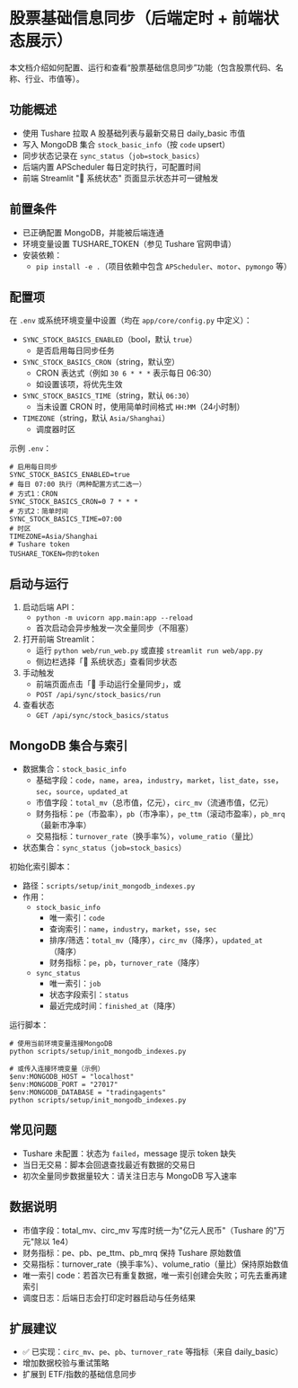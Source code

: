 # 股票基础信息同步（后端定时 + 前端状态展示）

本文档介绍如何配置、运行和查看“股票基础信息同步”功能（包含股票代码、名称、行业、市值等）。

## 功能概述
- 使用 Tushare 拉取 A 股基础列表与最新交易日 daily_basic 市值
- 写入 MongoDB 集合 `stock_basic_info`（按 `code` upsert）
- 同步状态记录在 `sync_status`（`job=stock_basics`）
- 后端内置 APScheduler 每日定时执行，可配置时间
- 前端 Streamlit "🔧 系统状态" 页面显示状态并可一键触发

## 前置条件
- 已正确配置 MongoDB，并能被后端连通
- 环境变量设置 TUSHARE_TOKEN（参见 Tushare 官网申请）
- 安装依赖：
  - `pip install -e .`（项目依赖中包含 `APScheduler`、`motor`、`pymongo` 等）

## 配置项
在 `.env` 或系统环境变量中设置（均在 `app/core/config.py` 中定义）：

- `SYNC_STOCK_BASICS_ENABLED`（bool，默认 `true`）
  - 是否启用每日同步任务
- `SYNC_STOCK_BASICS_CRON`（string，默认空）
  - CRON 表达式（例如 `30 6 * * *` 表示每日 06:30）
  - 如设置该项，将优先生效
- `SYNC_STOCK_BASICS_TIME`（string，默认 `06:30`）
  - 当未设置 CRON 时，使用简单时间格式 `HH:MM`（24小时制）
- `TIMEZONE`（string，默认 `Asia/Shanghai`）
  - 调度器时区

示例 `.env`：
```
# 启用每日同步
SYNC_STOCK_BASICS_ENABLED=true
# 每日 07:00 执行（两种配置方式二选一）
# 方式1：CRON
SYNC_STOCK_BASICS_CRON=0 7 * * *
# 方式2：简单时间
SYNC_STOCK_BASICS_TIME=07:00
# 时区
TIMEZONE=Asia/Shanghai
# Tushare token
TUSHARE_TOKEN=你的token
```

## 启动与运行
1. 启动后端 API：
   - `python -m uvicorn app.main:app --reload`
   - 首次启动会异步触发一次全量同步（不阻塞）
2. 打开前端 Streamlit：
   - 运行 `python web/run_web.py` 或直接 `streamlit run web/app.py`
   - 侧边栏选择「🔧 系统状态」查看同步状态
3. 手动触发
   - 前端页面点击「🔄 手动运行全量同步」，或
   - `POST /api/sync/stock_basics/run`
4. 查看状态
   - `GET /api/sync/stock_basics/status`

## MongoDB 集合与索引
- 数据集合：`stock_basic_info`
  - 基础字段：`code`，`name`，`area`，`industry`，`market`，`list_date`，`sse`，`sec`，`source`，`updated_at`
  - 市值字段：`total_mv`（总市值，亿元），`circ_mv`（流通市值，亿元）
  - 财务指标：`pe`（市盈率），`pb`（市净率），`pe_ttm`（滚动市盈率），`pb_mrq`（最新市净率）
  - 交易指标：`turnover_rate`（换手率%），`volume_ratio`（量比）
- 状态集合：`sync_status`（`job=stock_basics`）

初始化索引脚本：
- 路径：`scripts/setup/init_mongodb_indexes.py`
- 作用：
  - `stock_basic_info`
    - 唯一索引：`code`
    - 查询索引：`name`，`industry`，`market`，`sse`，`sec`
    - 排序/筛选：`total_mv`（降序），`circ_mv`（降序），`updated_at`（降序）
    - 财务指标：`pe`，`pb`，`turnover_rate`（降序）
  - `sync_status`
    - 唯一索引：`job`
    - 状态字段索引：`status`
    - 最近完成时间：`finished_at`（降序）

运行脚本：
```
# 使用当前环境变量连接MongoDB
python scripts/setup/init_mongodb_indexes.py

# 或传入连接环境变量（示例）
$env:MONGODB_HOST = "localhost"
$env:MONGODB_PORT = "27017"
$env:MONGODB_DATABASE = "tradingagents"
python scripts/setup/init_mongodb_indexes.py
```

## 常见问题
- Tushare 未配置：状态为 `failed`，message 提示 token 缺失
- 当日无交易：脚本会回退查找最近有数据的交易日
- 初次全量同步数据量较大：请关注日志与 MongoDB 写入速率

## 数据说明
- 市值字段：total_mv、circ_mv 写库时统一为"亿元人民币"（Tushare 的"万元"除以 1e4）
- 财务指标：pe、pb、pe_ttm、pb_mrq 保持 Tushare 原始数值
- 交易指标：turnover_rate（换手率%）、volume_ratio（量比）保持原始数值
- 唯一索引 code：若首次已有重复数据，唯一索引创建会失败；可先去重再建索引
- 调度日志：后端日志会打印定时器启动与任务结果

## 扩展建议
- ✅ 已实现：`circ_mv`、`pe`、`pb`、`turnover_rate` 等指标（来自 daily_basic）
- 增加数据校验与重试策略
- 扩展到 ETF/指数的基础信息同步

